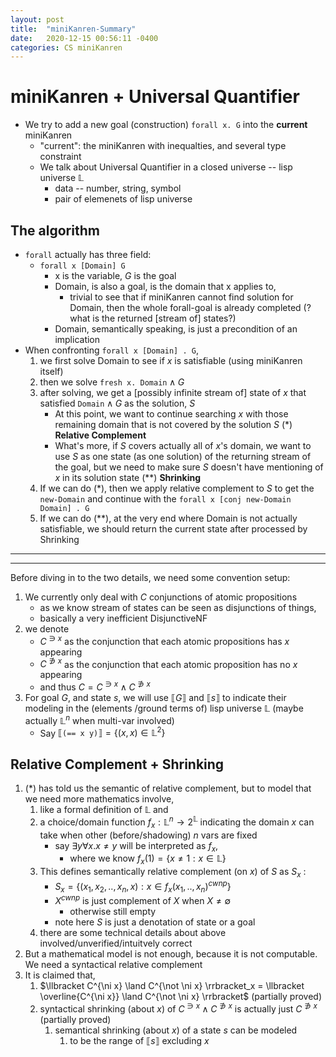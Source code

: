 ```yaml
---
layout: post
title:  "miniKanren-Summary"
date:   2020-12-15 00:56:11 -0400
categories: CS miniKanren
---
```

# miniKanren + Universal Quantifier
* We try to add a new goal (construction) $\texttt{forall x. G}$ into the **current** miniKanren
  * "current": the miniKanren with inequalties, and several type constraint
  * We talk about Universal Quantifier in a closed universe -- lisp universe ${\mathbb L}$
    * data -- number, string, symbol
    * pair of elemenets of lisp universe

## The algorithm
* $\texttt{forall}$ actually has three field:
  *  $\texttt{forall x [Domain] G}$
     *  x is the variable, $G$ is the goal
     *  Domain, is also a goal, is the domain that x applies to, 
        *  trivial to see that if miniKanren cannot find solution for Domain, then the whole forall-goal is already completed (? what is the returned [stream of] states?) 
     *  Domain, semantically speaking, is just a precondition of an implication
* When confronting $\texttt{forall x [Domain] . G}$, 
  1.  we first solve Domain to see if $x$ is satisfiable (using miniKanren itself)
  2.  then we solve $\texttt{fresh x. Domain}  \land G$
  3.  after solving, we get a [possibly infinite stream of]  state of $x$ that satisfied $\texttt{Domain} \land G$ as the solution, $S$
       * At this point, we want to continue searching $x$ with those remaining domain that is not covered by the solution $S$ (*) **Relative Complement**
       * What's more, if $S$ covers actually all of $x$'s domain, we want to use $S$ as one state (as one solution) of the returning stream of the goal, but we need to make sure $S$ doesn't have mentioning of $x$ in its solution state (**) **Shrinking**
  4. If we can do (*), then we apply relative complement to $S$ to get the $\texttt{new-Domain}$ and continue with the  $\texttt{forall x [conj new-Domain Domain] . G}$
  5. If we can do (**), at the very end where Domain is not actually satisfiable, we should return the current state after processed by Shrinking

***

***
Before diving in to the two details, we need some convention setup:
1. We currently only deal with $C$ conjunctions of atomic propositions
     * as we know stream of states can be seen as disjunctions of things, 
     * basically a very inefficient DisjunctiveNF
2. we denote 
     * $C^{\ni x}$ as the conjunction that each atomic propositions has $x$ appearing
     * $C^{\not \ni x}$  as the conjunction that each atomic proposition has no $x$ appearing
     * and thus $C = C^{\ni x} \land C^{\not \ni x}$
3. For goal $G$, and state $s$, we will use $\llbracket G \rrbracket$ and $\llbracket s \rrbracket$ to indicate their modeling in the (elements /ground terms of) lisp universe $\mathbb{L}$ (maybe actually $\mathbb{L}^n$ when multi-var involved)
     * Say $\llbracket \texttt{(== x y)} \rrbracket = \{(x,x) \in \mathbb{L}^2\}$ 

## Relative Complement + Shrinking

1. (*) has told us the semantic of relative complement, but to model that we need more mathematics involve, 
   1. like a formal definition of $\mathbb{L}$ and 
   2. a choice/domain function $f_x : \mathbb{L}^n \rightarrow 2^{\mathbb{L}}$ indicating the domain $x$ can take when other (before/shadowing) $n$ vars are fixed 
      * say $\exists y \forall x. x \neq y$ will be interpreted as $f_x$, 
        * where we know $f_x(1) = \{x \neq 1 : x \in {\mathbb{L}}\}$
   3. This defines semantically relative complement (on $x$) of $S$ as $S_x$ :
        * $S_x = \{(x_1,x_2,..,x_n,x): x \in f_x(x_1,..,x_n)^{cwnp}\}$
        * $X^{cwnp}$ is just complement of $X$ when $X \neq \emptyset$ 
          * otherwise still empty
        * note here $S$ is just a denotation of state or a goal
   4. there are some technical details about above involved/unverified/intuitvely correct
2. But a mathematical model is not enough, because it is not computable. We need a syntactical relative complement
3. It is claimed that, 
   1. $\llbracket C^{\ni x} \land C^{\not \ni x} \rrbracket_x = \llbracket \overline{C^{\ni x}} \land C^{\not \ni x} \rrbracket$ (partially proved)
   2. syntactical shrinking (about $x$) of $C^{\ni x} \land C^{\not \ni x}$ is actually just $C^{\not \ni x}$ (partially proved)
      1. semantical shrinking (about $x$) of a state $s$ can be modeled 
         1. to be the range of $\llbracket s \rrbracket$ excluding $x$